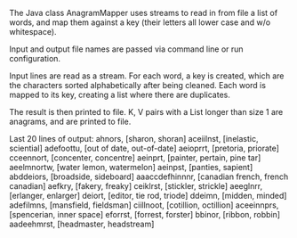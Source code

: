 The Java class AnagramMapper uses streams to read in
from file a list of words, and map them against a key
(their letters all lower case and w/o whitespace).

Input and output file names are passed via command line
or run configuration.

Input lines are read as a stream. For each word, a key
is created, which are the characters sorted alphabetically
after being cleaned. Each word is mapped to its key, creating
a list where there are duplicates.

The result is then printed to file. K, V pairs with a List
longer than size 1 are anagrams, and are printed to file.

Last 20 lines of output:
ahnors, [sharon, shoran]
aceiilnst, [inelastic, sciential]
adefoottu, [out of date, out-of-date]
aeioprrt, [pretoria, priorate]
cceennort, [concenter, concentre]
aeinprt, [painter, pertain, pine tar]
aeelmnortw, [water lemon, watermelon]
aeinpst, [panties, sapient]
abddeiors, [broadside, sideboard]
aaaccdefhinnnr, [canadian french, french canadian]
aefkry, [fakery, freaky]
ceiklrst, [stickler, strickle]
aeeglnrr, [erlanger, enlarger]
deiort, [editor, tie rod, triode]
ddeimn, [midden, minded]
adefilmns, [mansfield, fieldsman]
ciillnoot, [cotillion, octillion]
aceeinnprs, [spencerian, inner space]
eforrst, [forrest, forster]
bbinor, [ribbon, robbin]
aadeehmrst, [headmaster, headstream]
